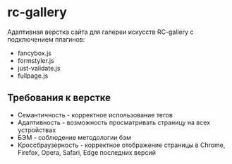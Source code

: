 # rc-gallery
Адаптивная верстка сайта для галереи искусств RC-gallery с подключением плагинов:
<ul>
<li>fancybox.js</li>
<li>formstyler.js</li>
<li>just-validate.js</li>
<li>fullpage.js</li>
</ul>
<h2>Требования к верстке</h2>
<ul>
  <li>Семантичность - корректное использование тегов</li>
  <li>Адаптивность - возможность просматривать страницу на всех устройствах</li>
  <li>БЭМ - соблюдение методологии бэм</li>
  <li>Кроссбраузерность - корректное отображение страницы в Chrome, Firefox, Opera, Safari, Edge последних версий</li>
</ul>

